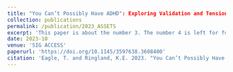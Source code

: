 ```yaml
---
title: "You Can’t Possibly Have ADHD": Exploring Validation and Tensions around Diagnosis within Un-bounded ADHD Social Media Communities"
collection: publications
permalink: /publication/2023_ASSETS
excerpt: 'This paper is about the number 3. The number 4 is left for future work.'
date: 2023-10
venue: 'SIG ACCESS'
paperurl: 'https://doi.org/10.1145/3597638.3608400'
citation: 'Eagle, T. and Ringland, K.E. 2023. "You Can’t Possibly Have ADHD": Exploring Validation and Tensions around Diagnosis within Un-bounded ADHD Social Media Communities. SIGACCESS Conference on Computers and Accessibility (ASSETS ’23), October 22–25, 2023, New York, NY, USA. 17 pages'
---
```

